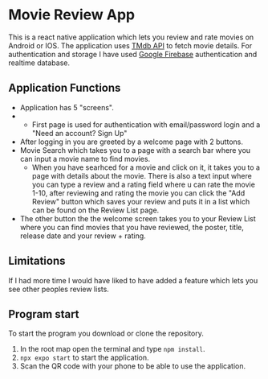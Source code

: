# Movie Review App

This is a react native application which lets you review and rate movies on Android or IOS. The application uses [TMdb API](https://developer.themoviedb.org/docs/getting-started) to fetch movie details. For authentication and storage I have used [Google Firebase](https://firebase.google.com/) authentication and realtime database.


## Application Functions

- Application has 5 "screens".
- - First page is used for authentication with email/password login and a "Need an account? Sign Up"
- After logging in you are greeted by a welcome page with 2 buttons.
- Movie Search which takes you to a page with a search bar where you can input a movie name to find movies.
  - When you have searhced for a movie and click on it, it takes you to a page with details about the movie. There is also a text input where you can type a review and a rating field where u can rate the movie 1-10, after reviewing and rating the movie you can click the "Add Review" button which saves your review and puts it in a list which can be found on the Review List page.
- The other button the the welcome screen takes you to your Review List where you can find movies that you have reviewed, the poster, title, release date and your review + rating.

## Limitations

If I had more time I would have liked to have added a feature which lets you see other peoples review lists.

## Program start

To start the program you download or clone the repository.
1. In the root map open the terminal and type `npm install`.
2. `npx expo start` to start the application.
3. Scan the QR code with your phone to be able to use the application.
